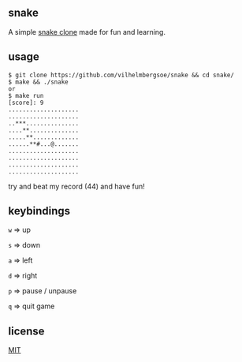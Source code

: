 ## snake

A simple [snake clone](https://en.wikipedia.org/wiki/Snake_(video_game_genre)) made for fun and learning.

## usage

```console
$ git clone https://github.com/vilhelmbergsoe/snake && cd snake/
$ make && ./snake
or
$ make run
[score]: 9
....................
....................
..***...............
....**..............
.....**.............
......**#...@.......
....................
....................
....................
....................
```

try and beat my record (44) and have fun!

## keybindings

`w` => up

`s` => down

`a` => left

`d` => right

`p` => pause / unpause

`q` => quit game

## license

[MIT](https://choosealicense.com/licenses/mit/)

